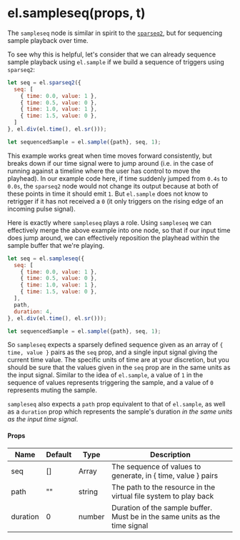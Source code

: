 # el.sampleseq(props, t)

The `sampleseq` node is similar in spirit to the [`sparseq2`](./sparseq2), but for sequencing
sample playback over time.

To see why this is helpful, let's consider that we can already sequence sample playback
using `el.sample` if we build a sequence of triggers using `sparseq2`:

```js
let seq = el.sparseq2({
  seq: [
    { time: 0.0, value: 1 },
    { time: 0.5, value: 0 },
    { time: 1.0, value: 1 },
    { time: 1.5, value: 0 },
  ]
}, el.div(el.time(), el.sr()));

let sequencedSample = el.sample({path}, seq, 1);
```

This example works great when time moves forward consistently, but breaks down if
our time signal were to jump around (i.e. in the case of running against a timeline
where the user has control to move the playhead). In our example code here, if time
suddenly jumped from `0.4s` to `0.0s`, the `sparseq2` node would not change its output
because at both of these points in time it should emit `1`. But `el.sample` does not know
to retrigger if it has not received a `0` (it only triggers on the rising edge of an incoming
pulse signal).

Here is exactly where `sampleseq` plays a role. Using `sampleseq` we can effectively merge
the above example into one node, so that if our input time does jump around, we can effectively
reposition the playhead within the sample buffer that we're playing.

```js
let seq = el.sampleseq({
  seq: [
    { time: 0.0, value: 1 },
    { time: 0.5, value: 0 },
    { time: 1.0, value: 1 },
    { time: 1.5, value: 0 },
  ],
  path,
  duration: 4,
}, el.div(el.time(), el.sr()));

let sequencedSample = el.sample({path}, seq, 1);
```

So `sampleseq` expects a sparsely defined sequence given as an array of `{ time,
value }` pairs as the `seq` prop, and a single input signal giving the current
time value. The specific units of time are at your discretion, but you should be
sure that the values given in the `seq` prop are in the same units as the input
signal. Similar to the idea of `el.sample`, a value of `1` in the sequence of values
represents triggering the sample, and a value of `0` represents muting the sample.

`sampleseq` also expects a `path` prop equivalent to that of `el.sample`, as well
as a `duration` prop which represents the sample's duration _in the same units as
the input time signal_.

#### Props

| Name        | Default  | Type                | Description                                                                   |
| ----------- | -------- | ------------------- | ----------------------------------------------------------------------------- |
| seq         | []       | Array               | The sequence of values to generate, in { time, value } pairs                  |
| path        | ""       | string              | The path to the resource in the virtual file system to play back              |
| duration    | 0        | number              | Duration of the sample buffer. Must be in the same units as the time signal   |
